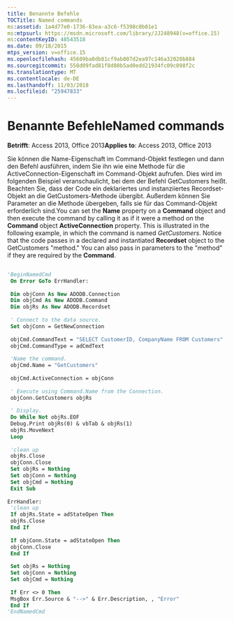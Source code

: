 ```yaml
---
title: Benannte Befehle
TOCTitle: Named commands
ms:assetid: 1a4d77e0-1736-83ea-a3c6-f5398c0b01e1
ms:mtpsurl: https://msdn.microsoft.com/library/JJ248948(v=office.15)
ms:contentKeyID: 48543518
ms.date: 09/18/2015
mtps_version: v=office.15
ms.openlocfilehash: 45609ba0db81cf9ab807d2ea97c146a32028b884
ms.sourcegitcommit: 558d09fad81f8d80b5ad0edd21934fc09c098f2c
ms.translationtype: MT
ms.contentlocale: de-DE
ms.lasthandoff: 11/03/2018
ms.locfileid: "25947833"
---
```

# <a name="named-commands"></a><span data-ttu-id="0e517-102">Benannte Befehle</span><span class="sxs-lookup"><span data-stu-id="0e517-102">Named commands</span></span>


<span data-ttu-id="0e517-103">**Betrifft**: Access 2013, Office 2013</span><span class="sxs-lookup"><span data-stu-id="0e517-103">**Applies to**: Access 2013, Office 2013</span></span>

<span data-ttu-id="0e517-p101">Sie können die Name-Eigenschaft im Command-Objekt festlegen und dann den Befehl ausführen, indem Sie ihn wie eine Methode für die ActiveConnection-Eigenschaft im Command-Objekt aufrufen. Dies wird im folgenden Beispiel veranschaulicht, bei dem der Befehl GetCustomers heißt. Beachten Sie, dass der Code ein deklariertes und instanziiertes Recordset-Objekt an die GetCustomers-Methode übergibt. Außerdem können Sie Parameter an die Methode übergeben, falls sie für das Command-Objekt erforderlich sind.</span><span class="sxs-lookup"><span data-stu-id="0e517-p101">You can set the **Name** property on a **Command** object and then execute the command by calling it as if it were a method on the **Command** object **ActiveConnection** property. This is illustrated in the following example, in which the command is named *GetCustomers*. Notice that the code passes in a declared and instantiated **Recordset** object to the GetCustomers "method." You can also pass in parameters to the "method" if they are required by the **Command**.</span></span>

```vb 
 
'BeginNamedCmd 
 On Error GoTo ErrHandler: 
 
 Dim objConn As New ADODB.Connection 
 Dim objCmd As New ADODB.Command 
 Dim objRs As New ADODB.Recordset 
 
 ' Connect to the data source. 
 Set objConn = GetNewConnection 
 
 objCmd.CommandText = "SELECT CustomerID, CompanyName FROM Customers" 
 objCmd.CommandType = adCmdText 
 
 'Name the command. 
 objCmd.Name = "GetCustomers" 
 
 objCmd.ActiveConnection = objConn 
 
 ' Execute using Command.Name from the Connection. 
 objConn.GetCustomers objRs 
 
 ' Display. 
 Do While Not objRs.EOF 
 Debug.Print objRs(0) & vbTab & objRs(1) 
 objRs.MoveNext 
 Loop 
 
 'clean up 
 objRs.Close 
 objConn.Close 
 Set objRs = Nothing 
 Set objConn = Nothing 
 Set objCmd = Nothing 
 Exit Sub 
 
ErrHandler: 
 'clean up 
 If objRs.State = adStateOpen Then 
 objRs.Close 
 End If 
 
 If objConn.State = adStateOpen Then 
 objConn.Close 
 End If 
 
 Set objRs = Nothing 
 Set objConn = Nothing 
 Set objCmd = Nothing 
 
 If Err <> 0 Then 
 MsgBox Err.Source & "-->" & Err.Description, , "Error" 
 End If 
'EndNamedCmd 
```

